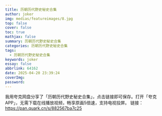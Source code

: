 ```yaml
---
title: 历朝历代野史秘史合集
author: joker
img: medias/featureimages/8.jpg
top: false
cover: false
toc: true
mathjax: false
summary: 历朝历代野史秘史合集
categories: 历朝历代野史秘史合集
tags:
  - 历朝历代野史秘史合集
keywords: joker
essay: false
abbrlink: 64162
date: 2025-04-20 23:39:24
coverImg:
password:
---
```


我用夸克网盘分享了「历朝历代野史秘史合集」，点击链接即可保存。打开「夸克APP」，无需下载在线播放视频，畅享原画5倍速，支持电视投屏。
链接：https://pan.quark.cn/s/882567ba7c25
